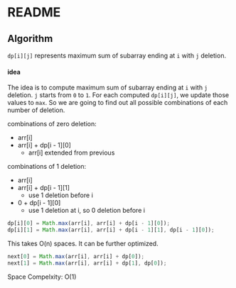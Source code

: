 # README

## Algorithm

`dp[i][j]` represents maximum sum of subarray ending at `i` with `j` deletion.

#### idea

The idea is to compute maximum sum of subarray ending at `i` with `j` deletion. `j` starts from `0` to `1`. For each computed `dp[i][j]`, we update those values to `max`. So we are going to find out all possible combinations of each number of deletion.

combinations of zero deletion:

- arr[i]
- arr[i] + dp[i - 1][0]
  - arr[i] extended from previous

combinations of 1 deletion:

- arr[i]
- arr[i] + dp[i - 1][1]
  - use 1 deletion before i
- 0 + dp[i - 1][0]
  - use 1 deletion at i, so 0 deletion before i

```js
dp[i][0] = Math.max(arr[i], arr[i] + dp[i - 1][0]);
dp[i][1] = Math.max(arr[i], arr[i] + dp[i - 1][1], dp[i - 1][0]);
```

This takes O(n) spaces. It can be further optimized.

```js
next[0] = Math.max(arr[i], arr[i] + dp[0]);
next[1] = Math.max(arr[i], arr[i] + dp[1], dp[0]);
```

Space Compelxity: O(1)
